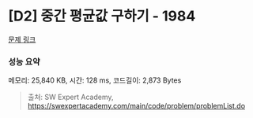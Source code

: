 # [D2] 중간 평균값 구하기 - 1984 

[문제 링크](https://swexpertacademy.com/main/code/problem/problemDetail.do?contestProbId=AV5Pw_-KAdcDFAUq) 

### 성능 요약

메모리: 25,840 KB, 시간: 128 ms, 코드길이: 2,873 Bytes



> 출처: SW Expert Academy, https://swexpertacademy.com/main/code/problem/problemList.do